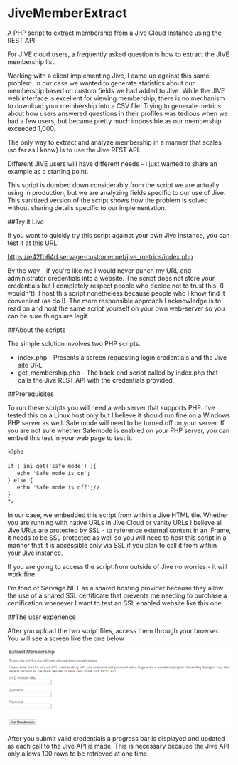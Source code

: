 # JiveMemberExtract
A PHP script to extract membership from a Jive Cloud Instance using the REST API

For JIVE cloud users, a frequently asked question is how to extract the JIVE membership list.

Working with a client implementing Jive, I came up against this same problem. In our case we wanted to generate statistics about our membership based on custom fields we had added to Jive. While the JIVE web interface is excellent for viewing membership, there is no mechanism to download your membership into a CSV file. Trying to generate metrics about how users answered questions in their profiles was tedious when we had a few users, but became pretty much impossible as our membership exceeded 1,000.

The only way to extract and analyze membership in a manner that scales (so far as I know) is to use the Jive REST API. 

Different JIVE users will have different needs - I just wanted to share an example as a starting point. 

This script is dumbed down considerably from the script we are actually using in production, but we are analyzing fields specific to our use of Jive. This sanitized version of the script shows how the problem is solved without sharing details specific to our implementation.

##Try it Live

If you want to quickly try this script against your own Jive instance, you can test it at this URL:

https://e42fb64d.servage-customer.net/jive_metrics/index.php

By the way - if you're like me I would never punch my URL and administrator credentials into a website. The script does not store your credentials but I completely respect people who decide not to trust this. (I wouldn't). I host this script nonetheless because people who I know find it convenient (as do I). The more responsible approach I acknowledge is to read on and host the same script yourself on your own web-server so you can be sure things are legit. 

##About the scripts

The simple solution involves two PHP scripts.

* index.php - Presents a screen requesting login credentials and the Jive site URL
* get_membership.php - The back-end script called by index.php that calls the Jive REST API with the credentials provided.

##Prerequisites

To run these scripts you will need a web server that supports PHP. I've tested this on a Linux host only but I believe it should run fine on a Windows PHP server as well. Safe mode will need to be turned off on your server. If you are not sure whether Safemode is enabled on your PHP server, you can embed this test in your web page to test it:

````
<?php

if ( ini_get('safe_mode') ){
   echo 'Safe mode is on';
} else {
   echo 'Safe mode is off';// 
}
?>
````

In our case, we embedded this script from within a Jive HTML tile. Whether you are running with native URLs in Jive Cloud or vanity URLs I believe all Jive URLs are protected by SSL - to reference external content in an iFrame, it needs to be SSL protected as well so you will need to host this script in a manner that it is accessible only via SSL if you plan to call it from within your Jive instance.

If you are going to access the script from outside of Jive no worries - it will work fine.

I'm fond of Servage.NET as a shared hosting provider because they allow the use of a shared SSL certificate that prevents me needing to purchase a certification whenever I want to test an SSL enabled website like this one.

##The user experience

After you upload the two script files, access them through your browser. You will see a screen like the one below

![Request_Credentials](https://github.com/GJSissons/JiveMemberExtract/blob/master/index_capture.PNG)

After you submit valid credentials a progress bar is displayed and updated as each call to the Jive API is made. This is necessary because the Jive API only allows 100 rows to be retrieved at one time.










